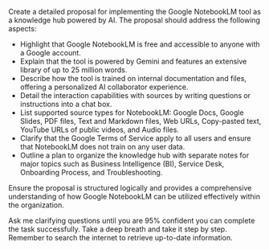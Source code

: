 Create a detailed proposal for implementing the Google NotebookLM tool as a knowledge hub powered by AI. The proposal should address the following aspects:

- Highlight that Google NotebookLM is free and accessible to anyone with a Google account.
- Explain that the tool is powered by Gemini and features an extensive library of up to 25 million words.
- Describe how the tool is trained on internal documentation and files, offering a personalized AI collaborator experience.
- Detail the interaction capabilities with sources by writing questions or instructions into a chat box.
- List supported source types for NotebookLM: Google Docs, Google Slides, PDF files, Text and Markdown files, Web URLs, Copy-pasted text, YouTube URLs of public videos, and Audio files.
- Clarify that the Google Terms of Service apply to all users and ensure that NotebookLM does not train on any user data.
- Outline a plan to organize the knowledge hub with separate notes for major topics such as Business Intelligence (BI), Service Desk, Onboarding Process, and Troubleshooting.

Ensure the proposal is structured logically and provides a comprehensive understanding of how Google NotebookLM can be utilized effectively within the organization. 

Ask me clarifying questions until you are 95% confident you can complete the task successfully. Take a deep breath and take it step by step. Remember to search the internet to retrieve up-to-date information.
